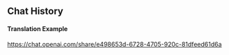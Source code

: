 ## Chat History

#### Translation Example

https://chat.openai.com/share/e498653d-6728-4705-920c-81dfeed61d6a